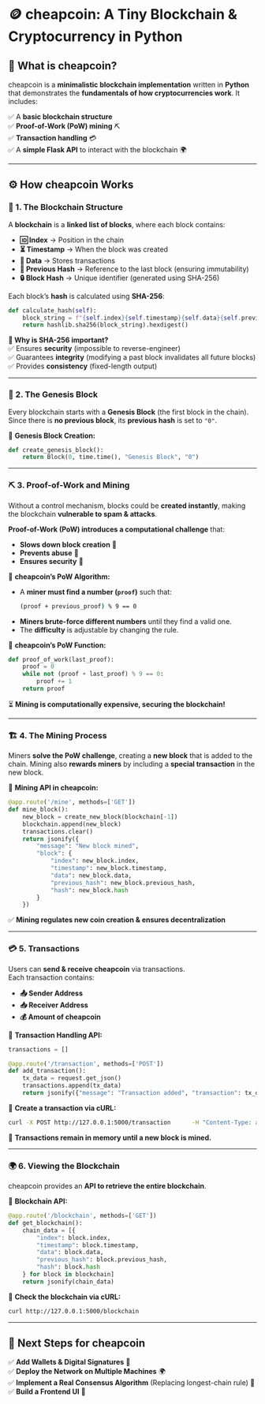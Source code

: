 # 🪙 cheapcoin: A Tiny Blockchain & Cryptocurrency in Python  

## 📌 What is cheapcoin?  
cheapcoin is a **minimalistic blockchain implementation** written in **Python** that demonstrates the **fundamentals of how cryptocurrencies work**. It includes:  

✅ A **basic blockchain structure**  
✅ **Proof-of-Work (PoW) mining** ⛏️  
✅ **Transaction handling** 💳  
✅ A **simple Flask API** to interact with the blockchain 🌍  

---

## ⚙️ How cheapcoin Works  

### 🔗 1. The Blockchain Structure  
A **blockchain** is a **linked list of blocks**, where each block contains:  

- **🆔 Index** → Position in the chain  
- **⏳ Timestamp** → When the block was created  
- **📄 Data** → Stores transactions  
- **🔗 Previous Hash** → Reference to the last block (ensuring immutability)  
- **🔒 Block Hash** → Unique identifier (generated using SHA-256)  

Each block’s **hash** is calculated using **SHA-256**:  

```python
def calculate_hash(self):
    block_string = f"{self.index}{self.timestamp}{self.data}{self.previous_hash}".encode()
    return hashlib.sha256(block_string).hexdigest()
```
**🔹 Why is SHA-256 important?**  
✅ Ensures **security** (impossible to reverse-engineer)  
✅ Guarantees **integrity** (modifying a past block invalidates all future blocks)  
✅ Provides **consistency** (fixed-length output)  

---

### 🌱 2. The Genesis Block  
Every blockchain starts with a **Genesis Block** (the first block in the chain).  
Since there is **no previous block**, its **previous hash** is set to `"0"`.  

📌 **Genesis Block Creation:**  
```python
def create_genesis_block():
    return Block(0, time.time(), "Genesis Block", "0")
```

---

### ⛏️ 3. Proof-of-Work and Mining  
Without a control mechanism, blocks could be **created instantly**, making the blockchain **vulnerable to spam & attacks**.  

**Proof-of-Work (PoW) introduces a computational challenge** that:  
- **Slows down block creation** 🔄  
- **Prevents abuse** 🛑  
- **Ensures security** 🔐  

🔹 **cheapcoin’s PoW Algorithm:**  
- A **miner must find a number (`proof`)** such that:  
  ```bash
  (proof + previous_proof) % 9 == 0
  ```
- **Miners brute-force different numbers** until they find a valid one.  
- The **difficulty** is adjustable by changing the rule.  

📌 **cheapcoin’s PoW Function:**  
```python
def proof_of_work(last_proof):
    proof = 0
    while not (proof + last_proof) % 9 == 0:
        proof += 1
    return proof
```
⏳ **Mining is computationally expensive, securing the blockchain!**  

---

### 🏗️ 4. The Mining Process  
Miners **solve the PoW challenge**, creating a **new block** that is added to the chain. Mining also **rewards miners** by including a **special transaction** in the new block.  

📌 **Mining API in cheapcoin:**  
```python
@app.route('/mine', methods=['GET'])
def mine_block():
    new_block = create_new_block(blockchain[-1])
    blockchain.append(new_block)
    transactions.clear()
    return jsonify({
        "message": "New block mined",
        "block": {
            "index": new_block.index,
            "timestamp": new_block.timestamp,
            "data": new_block.data,
            "previous_hash": new_block.previous_hash,
            "hash": new_block.hash
        }
    })
```
✅ **Mining regulates new coin creation & ensures decentralization**  

---

### 💳 5. Transactions  
Users can **send & receive cheapcoin** via transactions.  
Each transaction contains:  
- **📤 Sender Address**  
- **📥 Receiver Address**  
- **💰 Amount of cheapcoin**  

📌 **Transaction Handling API:**  
```python
transactions = []

@app.route('/transaction', methods=['POST'])
def add_transaction():
    tx_data = request.get_json()
    transactions.append(tx_data)
    return jsonify({"message": "Transaction added", "transaction": tx_data}), 201
```

📌 **Create a transaction via cURL:**  
```bash
curl -X POST http://127.0.0.1:5000/transaction      -H "Content-Type: application/json"      -d '{"from": "Alice", "to": "Bob", "amount": 10}'
```

🔹 **Transactions remain in memory until a new block is mined.**  

---

### 🌍 6. Viewing the Blockchain  
cheapcoin provides an **API to retrieve the entire blockchain**.  

📌 **Blockchain API:**  
```python
@app.route('/blockchain', methods=['GET'])
def get_blockchain():
    chain_data = [{
        "index": block.index,
        "timestamp": block.timestamp,
        "data": block.data,
        "previous_hash": block.previous_hash,
        "hash": block.hash
    } for block in blockchain]
    return jsonify(chain_data)
```

📌 **Check the blockchain via cURL:**  
```bash
curl http://127.0.0.1:5000/blockchain
```

---

## 🔮 **Next Steps for cheapcoin**  
✅ **Add Wallets & Digital Signatures** 🔐  
✅ **Deploy the Network on Multiple Machines** 🌍  
✅ **Implement a Real Consensus Algorithm** (Replacing longest-chain rule) 🤝  
✅ **Build a Frontend UI** 🎨  